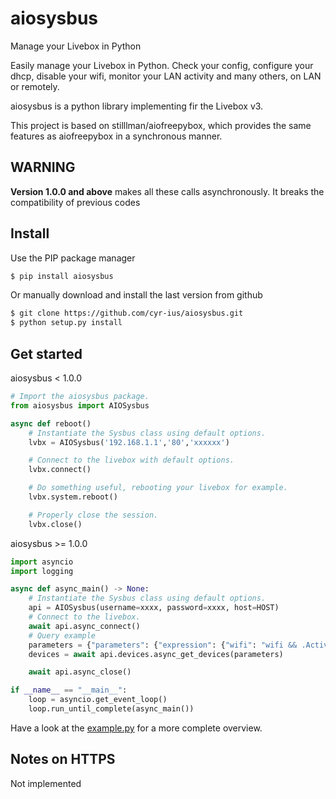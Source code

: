 # aiosysbus

Manage your Livebox in Python

Easily manage your Livebox in Python.
Check your config, configure your dhcp, disable your wifi, monitor your LAN activity and many others, on LAN or remotely.

aiosysbus is a python library implementing fir the Livebox v3.

This project is based on stilllman/aiofreepybox, which provides the same features as aiofreepybox in a synchronous manner.

## WARNING

**Version 1.0.0 and above** makes all these calls asynchronously.
It breaks the compatibility of previous codes

## Install

Use the PIP package manager

```bash
$ pip install aiosysbus
```

Or manually download and install the last version from github

```bash
$ git clone https://github.com/cyr-ius/aiosysbus.git
$ python setup.py install
```

## Get started

aiosysbus < 1.0.0

```python
# Import the aiosysbus package.
from aiosysbus import AIOSysbus

async def reboot()
    # Instantiate the Sysbus class using default options.
    lvbx = AIOSysbus('192.168.1.1','80','xxxxxx')

    # Connect to the livebox with default options.
    lvbx.connect()

    # Do something useful, rebooting your livebox for example.
    lvbx.system.reboot()

    # Properly close the session.
    lvbx.close()
```

aiosysbus >= 1.0.0

```python
import asyncio
import logging

async def async_main() -> None:
    # Instantiate the Sysbus class using default options.
    api = AIOSysbus(username=xxxx, password=xxxx, host=HOST)
    # Connect to the livebox.
    await api.async_connect()
    # Query example
    parameters = {"parameters": {"expression": {"wifi": "wifi && .Active==False"}}}
    devices = await api.devices.async_get_devices(parameters)

    await api.async_close()

if __name__ == "__main__":
    loop = asyncio.get_event_loop()
    loop.run_until_complete(async_main())
```

Have a look at the [example.py](https://github.com/cyr-ius/aiosysbus/blob/master/example.py) for a more complete overview.

## Notes on HTTPS

Not implemented
